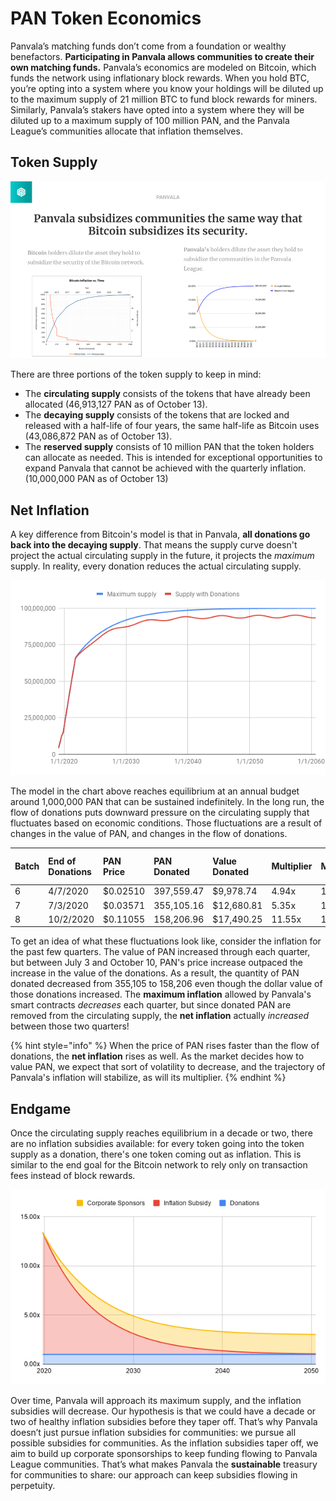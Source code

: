 # PAN Token Economics

Panvala’s matching funds don’t come from a foundation or wealthy benefactors. **Participating in Panvala allows communities to create their own matching funds.** Panvala’s economics are modeled on Bitcoin, which funds the network using inflationary block rewards. When you hold BTC, you’re opting into a system where you know your holdings will be diluted up to the maximum supply of 21 million BTC to fund block rewards for miners. Similarly, Panvala’s stakers have opted into a system where they will be diluted up to a maximum supply of 100 million PAN, and the Panvala League’s communities allocate that inflation themselves.

## Token Supply

![](../.gitbook/assets/panvala-kernel-demo-day-pitch.png)

There are three portions of the token supply to keep in mind:

* The **circulating supply** consists of the tokens that have already been allocated \(46,913,127 PAN as of October 13\).
* The **decaying supply** consists of the tokens that are locked and released with a half-life of four years, the same half-life as Bitcoin uses \(43,086,872 PAN as of October 13\).
* The **reserved supply** consists of 10 million PAN that the token holders can allocate as needed. This is intended for exceptional opportunities to expand Panvala that cannot be achieved with the quarterly inflation. \(10,000,000 PAN as of October 13\)

## Net Inflation

A key difference from Bitcoin's model is that in Panvala, **all donations go back into the decaying supply**. That means the supply curve doesn't project the actual circulating supply in the future, it projects the _maximum_ supply. In reality, every donation reduces the actual circulating supply.

![](../.gitbook/assets/image%20%281%29.png)

The model in the chart above reaches equilibrium at an annual budget around 1,000,000 PAN that can be sustained indefinitely. In the long run, the flow of donations puts downward pressure on the circulating supply that fluctuates based on economic conditions. Those fluctuations are a result of changes in the value of PAN, and changes in the flow of donations.

| Batch | End of Donations | PAN Price | PAN Donated | Value Donated | Multiplier | Max Inflation | Net Inflation | Net Inflation % |
| :--- | :--- | :--- | :--- | :--- | :--- | :--- | :--- | :--- |
| 6 | 4/7/2020 | $0.02510 | 397,559.47 | $9,978.74 | 4.94x | 1,964,644.00 | 1,567,084.53 | 3.60% |
| 7 | 7/3/2020 | $0.03571 | 355,105.16 | $12,680.81 | 5.35x | 1,899,401.00 | 1,544,295.84 | 3.40% |
| 8 | 10/2/2020 | $0.11055 | 158,206.96 | $17,490.25 | 11.55x | 1,826,580.00 | 1,668,373.04 | 3.56% |

To get an idea of what these fluctuations look like, consider the inflation for the past few quarters. The value of PAN increased through each quarter, but between July 3 and October 10, PAN's price increase outpaced the increase in the value of the donations. As a result, the quantity of PAN donated decreased from 355,105 to 158,206 even though the dollar value of those donations increased. The **maximum inflation** allowed by Panvala's smart contracts _decreases_ each quarter, but since donated PAN are removed from the circulating supply, the **net inflation** actually _increased_ between those two quarters!

{% hint style="info" %}
When the price of PAN rises faster than the flow of donations, the **net inflation** rises as well. As the market decides how to value PAN, we expect that sort of volatility to decrease, and the trajectory of Panvala's inflation will stabilize, as will its multiplier.
{% endhint %}

## Endgame

Once the circulating supply reaches equilibrium in a decade or two, there are no inflation subsidies available: for every token going into the token supply as a donation, there's one token coming out as inflation. This is similar to the end goal for the Bitcoin network to rely only on transaction fees instead of block rewards.

![](../.gitbook/assets/chart-12-.png)

Over time, Panvala will approach its maximum supply, and the inflation subsidies will decrease. Our hypothesis is that we could have a decade or two of healthy inflation subsidies before they taper off. That’s why Panvala doesn’t just pursue inflation subsidies for communities: we pursue all possible subsidies for communities. As the inflation subsidies taper off, we aim to build up corporate sponsorships to keep funding flowing to Panvala League communities. That’s what makes Panvala the **sustainable** treasury for communities to share: our approach can keep subsidies flowing in perpetuity.

